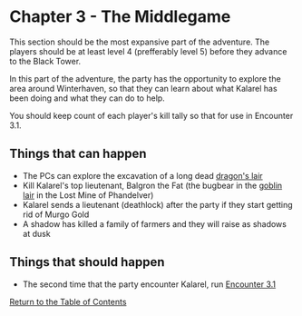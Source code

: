 # Chapter 3 - The Middlegame

This section should be the most expansive part of the adventure. The players should be at least level 4 (prefferably level 5) before they advance to the Black Tower.

In this part of the adventure, the party has the opportunity to explore the area around Winterhaven, so that they can learn about what Kalarel has been doing and what they can do to help.

You should keep count of each player's kill tally so that for use in Encounter 3.1.

## Things that can happen

- The PCs can explore the excavation of a long dead [dragon's lair](excavation.md)
- Kill Kalarel's top lieutenant, Balgron the Fat (the bugbear in the [goblin lair](https://www.dndbeyond.com/sources/lmop/goblin-arrows#CragmawHideout) in the Lost Mine of Phandelver)
- Kalarel sends a lieutenant (deathlock) after the party if they start getting rid of Murgo Gold
- A shadow has killed a family of farmers and they will raise as shadows at dusk

## Things that should happen

- The second time that the party encounter Kalarel, run [Encounter 3.1](murgodeal.md)

[Return to the Table of Contents](index.md)
